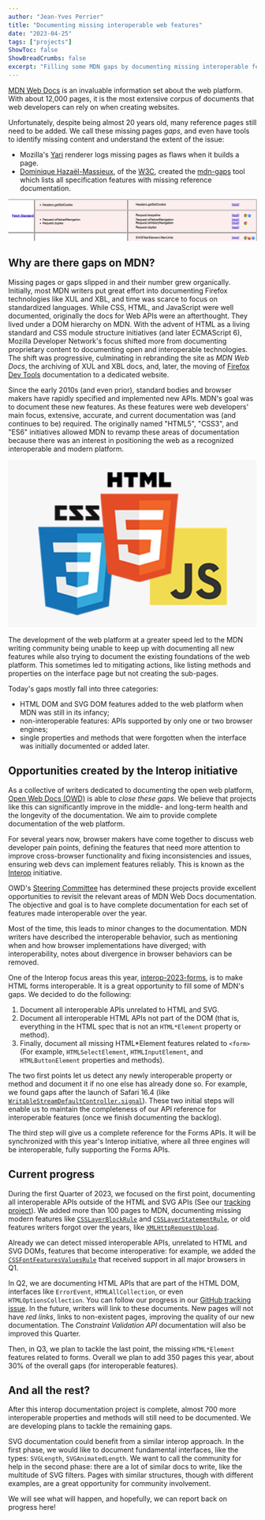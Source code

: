 ```yaml
---
author: "Jean-Yves Perrier"
title: "Documenting missing interoperable web features"
date: "2023-04-25"
tags: ["projects"]
ShowToc: false
ShowBreadCrumbs: false
excerpt: "Filling some MDN gaps by documenting missing interoperable features."
---
```


[MDN Web Docs](https://developer.mozilla.org/) is an invaluable information set about the web platform. With about 12,000 pages, it is the most extensive corpus of documents that web developers can rely on when creating websites.

Unfortunately, despite being almost 20 years old, many reference pages still need to be added. We call these missing pages _gaps_, and even have tools to identify missing content and understand the extent of the issue:

- Mozilla's [Yari](https://github.com/mdn/yari/) renderer logs missing pages as flaws when it builds a page.
- [Dominique Hazaël-Massieux](https://www.w3.org/People/Dom/), of the [W3C](https://www.w3.org/), created the [mdn-gaps](https://dontcallmedom.github.io/mdn-gaps/) tool which lists all specification features with missing reference documentation. 

![MDN gaps screen shot showing 5 missing fetch standard API pages and the browser support each feature](mdn-gaps-example.png)

## Why are there gaps on MDN?

Missing pages or gaps slipped in and their number grew organically. Initially, most MDN writers put great effort into documenting Firefox technologies like XUL and XBL, and time was scarce to focus on standardized languages. While CSS, HTML, and JavaScript were well documented, originally the docs for Web APIs were an afterthought. They lived under a DOM hierarchy on MDN. With the advent of HTML as a living standard and CSS module structure initiatives (and later ECMAScript 6), Mozilla Developer Network's focus shifted more from documenting proprietary content to documenting open and interoperable technologies. The shift was progressive, culminating in rebranding the site as _MDN Web Docs_, the archiving of XUL and XBL docs, and, later, the moving of [Firefox Dev Tools](https://firefox-source-docs.mozilla.org/) documentation to a dedicated website.

Since the early 2010s (and even prior), standard bodies and browser makers have rapidly specified and implemented new APIs. MDN's goal was to document these new features. As these features were web developers' main focus, extensive, accurate, and current documentation was (and continues to be) required. The originally named "HTML5", "CSS3", and "ES6" initiatives allowed MDN to revamp these areas of documentation because there was an interest in positioning the web as a recognized interoperable and modern platform.


![The three logos of HTML5, CSS3, and JS](logos.png)

The development of the web platform at a greater speed led to the MDN writing community being unable to keep up with documenting all new features while also trying to document the existing foundations of the web platform. This sometimes led to mitigating actions, like listing methods and properties on the interface page but not creating the sub-pages.

Today's gaps mostly fall into three categories:

- HTML DOM and SVG DOM features added to the web platform when MDN was still in its infancy;
- non-interoperable features: APIs supported by only one or two browser engines;
- single properties and methods that were forgotten when the interface was initially documented or added later.

## Opportunities created by the Interop initiative

As a collective of writers dedicated to documenting the open web platform, [Open Web Docs (OWD)](https://openwebdocs.org/) is able to _close these gaps_.  We believe that projects like this can significantly improve in the middle- and long-term health and the longevity of the documentation. We aim to provide complete documentation of the web platform.

For several years now, browser makers have come together to discuss web developer pain points, defining the features that need more attention to improve cross-browser functionality and fixing inconsistencies and issues, ensuring web devs can implement features reliably. This is known as the [Interop](https://web.dev/interop-2023/) initiative.

OWD's [Steering Committee](https://openwebdocs.org/team/#steering-committee) has determined these projects provide excellent opportunities to revisit the relevant areas of MDN Web Docs documentation. The objective and goal is to have complete documentation for each set of features made interoperable over the year. 

Most of the time, this leads to minor changes to the documentation. MDN writers have described the interoperable behavior, such as mentioning when and how browser implementations have diverged; with interoperability, notes about divergence in browser behaviors can be removed.

One of the Interop focus areas this year, [interop-2023-forms](https://wpt.fyi/results/?label=master&label=experimental&product=chrome&product=firefox&product=safari&aligned&view=interop&q=label%3Ainterop-2022-forms%20or%20label%3Ainterop-2023-forms), is to make HTML forms interoperable. It is a great opportunity to fill some of MDN's gaps. We decided to do the following:

1. Document all interoperable APIs unrelated to HTML and SVG.
2. Document all interoperable HTML APIs not part of the DOM (that is, everything in the HTML spec that is not an `HTML*Element` property or method).
3. Finally, document all missing HTML*Element features related to `<form>` (For example, `HTMLSelectElement`, `HTMLInputElement`, and `HTMLButtonElement` properties and methods).

The two first points let us detect any newly interoperable property or method and document it if no one else has already done so. For example, we found gaps after the launch of Safari 16.4 (like [`WritableStreamDefaultController.signal`](https://developer.mozilla.org/en-US/docs/Web/API/WritableStreamDefaultController/signal)). These two initial steps will enable us to maintain the completeness of our API reference for interoperable features (once we finish documenting the backlog).

The third step will give us a complete reference for the Forms APIs. It will be synchronized with this year's Interop initiative, where all three engines will be interoperable, fully supporting the Forms APIs.

## Current progress

During the first Quarter of 2023, we focused on the first point, documenting all interoperable APIs outside of the HTML and SVG APIs (See our [tracking project](https://github.com/openwebdocs/project/issues/152)). We added more than 100 pages to MDN, documenting missing modern features like [`CSSLayerBlockRule`](https://developer.mozilla.org/en-US/docs/Web/API/CSSLayerBlockRule) and [`CSSLayerStatementRule`](https://developer.mozilla.org/en-US/docs/Web/API/CSSLayerStatementRule), or old features writers forgot over the years, like [`XMLHttpRequestUpload`](https://developer.mozilla.org/en-US/docs/Web/API/XMLHttpRequestUpload).

Already we can detect missed interoperable APIs, unrelated to HTML and SVG DOMs, features that become interoperative: for example, we added the [`CSSFontFeaturesValuesRule`](https://developer.mozilla.org/en-US/docs/Web/API/CSSFontFeatureValuesRule) that received support in all major browsers in Q1.

In Q2, we are documenting HTML APIs that are part of the HTML DOM, interfaces like `ErrorEvent`, `HTMLAllCollection`, or even `HTMLOptionsCollection`. You can follow our progress in our [GitHub tracking issue](https://github.com/openwebdocs/project/issues/153). In the future, writers will link to these documents. New pages will not have _red links_, links to non-existent pages, improving the quality of our new documentation. The _Constraint Validation API_ documentation will also be improved this Quarter.

Then, in Q3, we plan to tackle the last point, the missing `HTML*Element` features related to forms. Overall we plan to add 350 pages this year, about 30% of the overall gaps (for interoperable features).

## And all the rest?

After this interop documentation project is complete, almost 700 more interoperable properties and methods will still need to be documented. We are developing plans to tackle the remaining gaps.

SVG documentation could benefit from a similar interop approach. In the first phase, we would like to document fundamental interfaces, like the types: `SVGLength`, `SVGAnimatedLength`. We want to call the community for help in the second phase: there are a lot of similar docs to write, like the multitude of SVG filters. Pages with similar structures, though with different examples, are a great opportunity for community involvement. 

We will see what will happen, and hopefully, we can report back on progress here!
